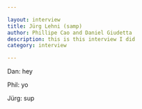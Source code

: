 ```yaml
---

layout: interview
title: Jürg Lehni (samp)
author: Phillipe Cao and Daniel Giudetta
description: this is this interview I did
category: interview

---
```


Dan: hey

Phil: yo

Jürg: sup

